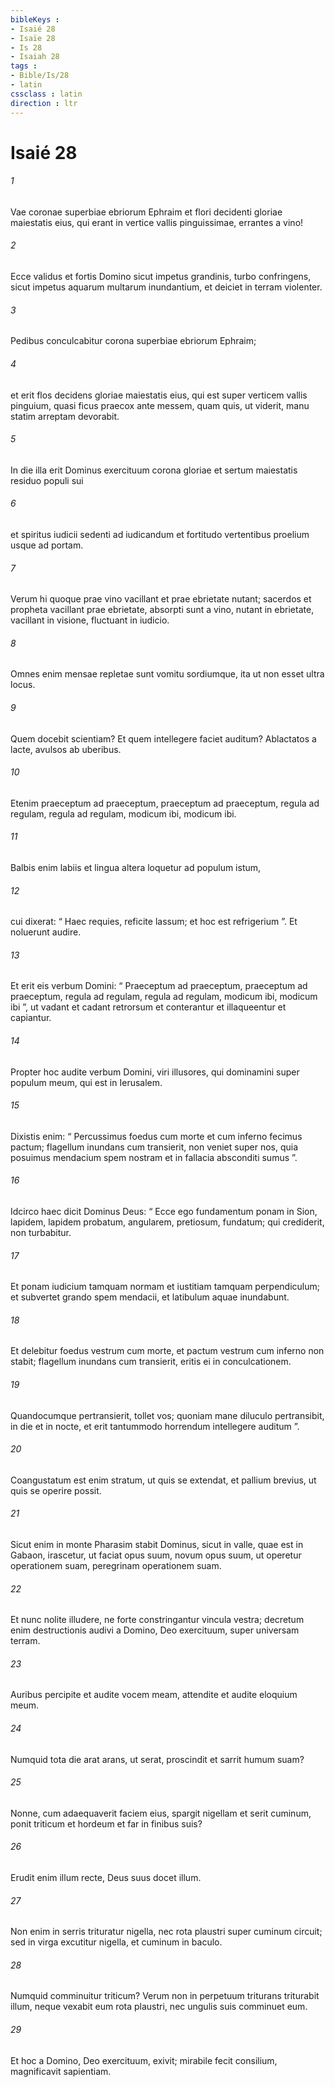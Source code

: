 ```yaml
---
bibleKeys : 
- Isaié 28
- Isaïe 28
- Is 28
- Isaiah 28
tags : 
- Bible/Is/28
- latin
cssclass : latin
direction : ltr
---
```


# Isaié 28

###### 1
Vae coronae superbiae ebriorum Ephraim et flori decidenti gloriae maiestatis eius, qui erant in vertice vallis pinguissimae, errantes a vino!
###### 2
Ecce validus et fortis Domino sicut impetus grandinis, turbo confringens, sicut impetus aquarum multarum inundantium, et deiciet in terram violenter.
###### 3
Pedibus conculcabitur corona superbiae ebriorum Ephraim;
###### 4
et erit flos decidens gloriae maiestatis eius, qui est super verticem vallis pinguium, quasi ficus praecox ante messem, quam quis, ut viderit, manu statim arreptam devorabit.
###### 5
In die illa erit Dominus exercituum corona gloriae et sertum maiestatis residuo populi sui
###### 6
et spiritus iudicii sedenti ad iudicandum et fortitudo vertentibus proelium usque ad portam.
###### 7
Verum hi quoque prae vino vacillant et prae ebrietate nutant; sacerdos et propheta vacillant prae ebrietate, absorpti sunt a vino, nutant in ebrietate, vacillant in visione, fluctuant in iudicio.
###### 8
Omnes enim mensae repletae sunt vomitu sordiumque, ita ut non esset ultra locus.
###### 9
Quem docebit scientiam? Et quem intellegere faciet auditum? Ablactatos a lacte, avulsos ab uberibus.
###### 10
Etenim praeceptum ad praeceptum, praeceptum ad praeceptum, regula ad regulam, regula ad regulam, modicum ibi, modicum ibi.
###### 11
Balbis enim labiis et lingua altera loquetur ad populum istum,
###### 12
cui dixerat: “ Haec requies, reficite lassum; et hoc est refrigerium ”. Et noluerunt audire.
###### 13
Et erit eis verbum Domini: “ Praeceptum ad praeceptum, praeceptum ad praeceptum, regula ad regulam, regula ad regulam, modicum ibi, modicum ibi ”, ut vadant et cadant retrorsum et conterantur et illaqueentur et capiantur.
###### 14
Propter hoc audite verbum Domini, viri illusores, qui dominamini super populum meum, qui est in Ierusalem.
###### 15
Dixistis enim: “ Percussimus foedus cum morte et cum inferno fecimus pactum; flagellum inundans cum transierit, non veniet super nos, quia posuimus mendacium spem nostram et in fallacia absconditi sumus ”.
###### 16
Idcirco haec dicit Dominus Deus: “ Ecce ego fundamentum ponam in Sion, lapidem, lapidem probatum, angularem, pretiosum, fundatum; qui crediderit, non turbabitur.
###### 17
Et ponam iudicium tamquam normam et iustitiam tamquam perpendiculum; et subvertet grando spem mendacii, et latibulum aquae inundabunt.
###### 18
Et delebitur foedus vestrum cum morte, et pactum vestrum cum inferno non stabit; flagellum inundans cum transierit, eritis ei in conculcationem.
###### 19
Quandocumque pertransierit, tollet vos; quoniam mane diluculo pertransibit, in die et in nocte, et erit tantummodo horrendum intellegere auditum ”.
###### 20
Coangustatum est enim stratum, ut quis se extendat, et pallium brevius, ut quis se operire possit.
###### 21
Sicut enim in monte Pharasim stabit Dominus, sicut in valle, quae est in Gabaon, irascetur, ut faciat opus suum, novum opus suum, ut operetur operationem suam, peregrinam operationem suam.
###### 22
Et nunc nolite illudere, ne forte constringantur vincula vestra; decretum enim destructionis audivi a Domino, Deo exercituum, super universam terram.
###### 23
Auribus percipite et audite vocem meam, attendite et audite eloquium meum.
###### 24
Numquid tota die arat arans, ut serat, proscindit et sarrit humum suam?
###### 25
Nonne, cum adaequaverit faciem eius, spargit nigellam et serit cuminum, ponit triticum et hordeum et far in finibus suis?
###### 26
Erudit enim illum recte, Deus suus docet illum.
###### 27
Non enim in serris trituratur nigella, nec rota plaustri super cuminum circuit; sed in virga excutitur nigella, et cuminum in baculo.
###### 28
Numquid comminuitur triticum? Verum non in perpetuum triturans triturabit illum, neque vexabit eum rota plaustri, nec ungulis suis comminuet eum.
###### 29
Et hoc a Domino, Deo exercituum, exivit; mirabile fecit consilium, magnificavit sapientiam.
